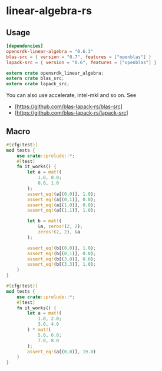 # linear-algebra-rs

## Usage

```toml
[dependencies]
opensrdk-linear-algebra = "0.6.3"
blas-src = { version = "0.7", features = ["openblas"] }
lapack-src = { version = "0.6", features = ["openblas"] }
```

```rs
extern crate opensrdk_linear_algebra;
extern crate blas_src;
extern crate lapack_src;
```

You can also use accelerate, intel-mkl and so on.
See

- [https://github.com/blas-lapack-rs/blas-src]
- [https://github.com/blas-lapack-rs/lapack-src]

## Macro

```rs
#[cfg(test)]
mod tests {
    use crate::prelude::*;
    #[test]
    fn it_works() {
        let a = mat!(
            1.0, 0.0;
            0.0, 1.0
        );
        assert_eq!(a[(0,0)], 1.0);
        assert_eq!(a[(0,1)], 0.0);
        assert_eq!(a[(1,0)], 0.0);
        assert_eq!(a[(1,1)], 1.0);

        let b = mat!(
            &a, zeros!(2, 2);
            zeros!(2, 2), &a
        );

        assert_eq!(b[(0,0)], 1.0);
        assert_eq!(b[(0,1)], 0.0);
        assert_eq!(b[(3,0)], 0.0);
        assert_eq!(b[(3,3)], 1.0);
    }
}
```

```rs
#[cfg(test)]
mod tests {
    use crate::prelude::*;
    #[test]
    fn it_works() {
        let a = mat!(
            1.0, 2.0;
            3.0, 4.0
        ) * mat!(
            5.0, 6.0;
            7.0, 8.0
        );
        assert_eq!(a[(0,0)], 19.0)
    }
}
```
